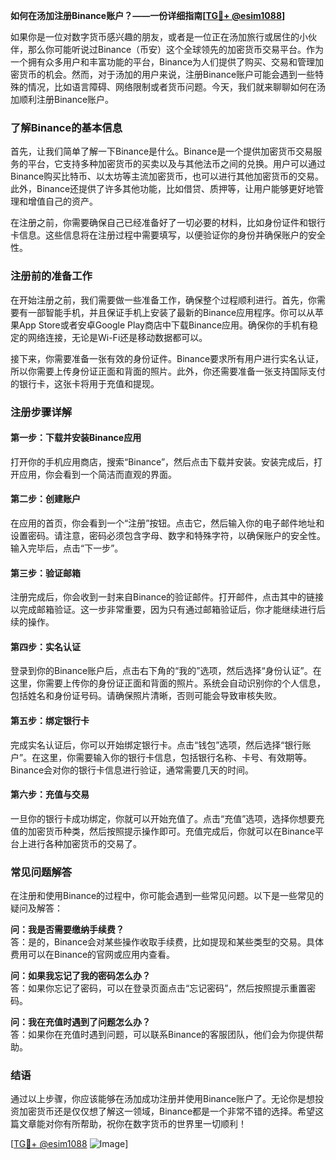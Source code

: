 **如何在汤加注册Binance账户？——一份详细指南[[TG💪+ @esim1088](https://t.me/s/esim1088)]**

如果你是一位对数字货币感兴趣的朋友，或者是一位正在汤加旅行或居住的小伙伴，那么你可能听说过Binance（币安）这个全球领先的加密货币交易平台。作为一个拥有众多用户和丰富功能的平台，Binance为人们提供了购买、交易和管理加密货币的机会。然而，对于汤加的用户来说，注册Binance账户可能会遇到一些特殊的情况，比如语言障碍、网络限制或者货币问题。今天，我们就来聊聊如何在汤加顺利注册Binance账户。

### 了解Binance的基本信息

首先，让我们简单了解一下Binance是什么。Binance是一个提供加密货币交易服务的平台，它支持多种加密货币的买卖以及与其他法币之间的兑换。用户可以通过Binance购买比特币、以太坊等主流加密货币，也可以进行其他加密货币的交易。此外，Binance还提供了许多其他功能，比如借贷、质押等，让用户能够更好地管理和增值自己的资产。

在注册之前，你需要确保自己已经准备好了一切必要的材料，比如身份证件和银行卡信息。这些信息将在注册过程中需要填写，以便验证你的身份并确保账户的安全性。

### 注册前的准备工作

在开始注册之前，我们需要做一些准备工作，确保整个过程顺利进行。首先，你需要有一部智能手机，并且保证手机上安装了最新的Binance应用程序。你可以从苹果App Store或者安卓Google Play商店中下载Binance应用。确保你的手机有稳定的网络连接，无论是Wi-Fi还是移动数据都可以。

接下来，你需要准备一张有效的身份证件。Binance要求所有用户进行实名认证，所以你需要上传身份证正面和背面的照片。此外，你还需要准备一张支持国际支付的银行卡，这张卡将用于充值和提现。

### 注册步骤详解

#### 第一步：下载并安装Binance应用

打开你的手机应用商店，搜索“Binance”，然后点击下载并安装。安装完成后，打开应用，你会看到一个简洁而直观的界面。

#### 第二步：创建账户

在应用的首页，你会看到一个“注册”按钮。点击它，然后输入你的电子邮件地址和设置密码。请注意，密码必须包含字母、数字和特殊字符，以确保账户的安全性。输入完毕后，点击“下一步”。

#### 第三步：验证邮箱

注册完成后，你会收到一封来自Binance的验证邮件。打开邮件，点击其中的链接以完成邮箱验证。这一步非常重要，因为只有通过邮箱验证后，你才能继续进行后续的操作。

#### 第四步：实名认证

登录到你的Binance账户后，点击右下角的“我的”选项，然后选择“身份认证”。在这里，你需要上传你的身份证正面和背面的照片。系统会自动识别你的个人信息，包括姓名和身份证号码。请确保照片清晰，否则可能会导致审核失败。

#### 第五步：绑定银行卡

完成实名认证后，你可以开始绑定银行卡。点击“钱包”选项，然后选择“银行账户”。在这里，你需要输入你的银行卡信息，包括银行名称、卡号、有效期等。Binance会对你的银行卡信息进行验证，通常需要几天的时间。

#### 第六步：充值与交易

一旦你的银行卡成功绑定，你就可以开始充值了。点击“充值”选项，选择你想要充值的加密货币种类，然后按照提示操作即可。充值完成后，你就可以在Binance平台上进行各种加密货币的交易了。

### 常见问题解答

在注册和使用Binance的过程中，你可能会遇到一些常见问题。以下是一些常见的疑问及解答：

**问：我是否需要缴纳手续费？**  
答：是的，Binance会对某些操作收取手续费，比如提现和某些类型的交易。具体费用可以在Binance的官网或应用内查看。

**问：如果我忘记了我的密码怎么办？**  
答：如果你忘记了密码，可以在登录页面点击“忘记密码”，然后按照提示重置密码。

**问：我在充值时遇到了问题怎么办？**  
答：如果你在充值时遇到问题，可以联系Binance的客服团队，他们会为你提供帮助。

### 结语

通过以上步骤，你应该能够在汤加成功注册并使用Binance账户了。无论你是想投资加密货币还是仅仅想了解这一领域，Binance都是一个非常不错的选择。希望这篇文章能对你有所帮助，祝你在数字货币的世界里一切顺利！

[[TG💪+ @esim1088](https://t.me/s/esim1088) ![Image](https://i.postimg.cc/4NQfJmqS/Snipaste-2025-05-13-00-14-12.png)]